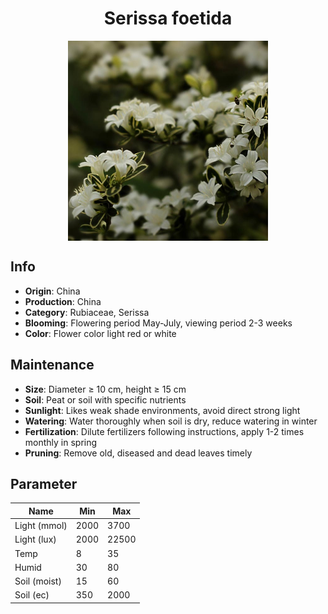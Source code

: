 <h1 align='center'>Serissa foetida</h1>
<p align="center">
    <img 
        align='center'
        width='320'
        src="../images/serissa foetida.png" 
        alt='Serissa foetida' />
</p>

## Info

 - **Origin**: China
 - **Production**: China
 - **Category**: Rubiaceae, Serissa
 - **Blooming**: Flowering period May-July, viewing period 2-3 weeks
 - **Color**: Flower color light red or white

## Maintenance

 - **Size**: Diameter ≥ 10 cm, height ≥ 15 cm
 - **Soil**: Peat or soil with specific nutrients
 - **Sunlight**: Likes weak shade environments, avoid direct strong light
 - **Watering**: Water thoroughly when soil is dry, reduce watering in winter
 - **Fertilization**: Dilute fertilizers following instructions,  apply 1-2 times monthly in spring
 - **Pruning**: Remove old, diseased and dead leaves timely

## Parameter

| Name         | Min  | Max   |
|--------------|------|-------|
| Light (mmol) | 2000 | 3700  |
| Light (lux)  | 2000 | 22500 |
| Temp         | 8    | 35    |
| Humid        | 30   | 80    |
| Soil (moist) | 15   | 60    |
| Soil (ec)    | 350  | 2000  |